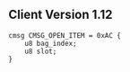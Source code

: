 ## Client Version 1.12

```rust,ignore
cmsg CMSG_OPEN_ITEM = 0xAC {
    u8 bag_index;    
    u8 slot;    
}

```
